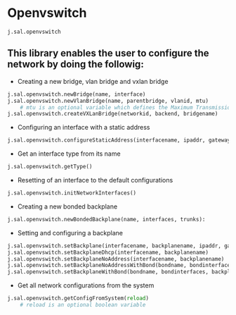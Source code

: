 # Openvswitch

```
j.sal.openvswitch
```

## This library enables the user to configure the network by doing the followig:

- Creating a new bridge, vlan bridge and vxlan bridge

```python
j.sal.openvswitch.newBridge(name, interface)
j.sal.openvswitch.newVlanBridge(name, parentbridge, vlanid, mtu)
    # mtu is an optional variable which defines the Maximum Transmission Unit of the new Vlan Bridge with a default of 1500
j.sal.openvswitch.createVXLanBridge(networkid, backend, bridgename)
```

- Configuring an interface with a static address

```python
j.sal.openvswitch.configureStaticAddress(interfacename, ipaddr, gateway)
```

- Get an interface type from its name

```python
j.sal.openvswitch.getType()
```

- Resetting of an interface to the default configurations

```python
j.sal.openvswitch.initNetworkInterfaces()
```

- Creating a new bonded backplane

```python
j.sal.openvswitch.newBondedBackplane(name, interfaces, trunks):
```

- Setting and configuring a backplane

```python
j.sal.openvswitch.setBackplane(interfacename, backplanename, ipaddr, gateway)
j.sal.openvswitch.setBackplaneDhcp(interfacename, backplanename)
j.sal.openvswitch.setBackplaneNoAddress(interfacename, backplanename)
j.sal.openvswitch.setBackplaneNoAddressWithBond(bondname, bondinterfaces, backplanename)
j.sal.openvswitch.setBackplaneWithBond(bondname, bondinterfaces, backplanename, ipaddr, gateway)
```

- Get all network configurations from the system

```python
j.sal.openvswitch.getConfigFromSystem(reload)
    # reload is an optional boolean variable
```
